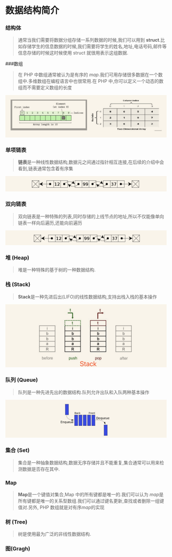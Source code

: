 # 数据结构简介
### 结构体

> 通常当我们需要将数据分组存储一系列数据的时候,我们可以用到 **struct**.比如存储学生的信息数据的时候,我们需要将学生的姓名,地址,电话号码,邮件等信息存储的时候这时候使用 struct 就很用表示这组数据.

###数组

> 在 PHP 中数组通常被认为是有序的 *map*.我们可用存储很多数据在一个数组中.多维数组在编程语言中也很常用.在 PHP 中,你可以定义一个动态的数组而不需要定义数组的长度


![屏幕快照 2017-11-28 上午9.53.04](media/15118329095050/%E5%B1%8F%E5%B9%95%E5%BF%AB%E7%85%A7%202017-11-28%20%E4%B8%8A%E5%8D%889.53.04.png)



### 单项链表

> **链表**是一种线性数据结构,数据元之间通过指针相互连接,在后续的介绍中会看到,链表通常包含着有序集

![单项链表](media/15118329095050/%E5%8D%95%E9%A1%B9%E9%93%BE%E8%A1%A8.png)



### 双向链表
> 双向链表是一种特殊的列表,同时存储的上线节点的地址,所以不仅能像单向链表一样向后遍历,还能向前遍历

![双向链表](media/15118329095050/%E5%8F%8C%E5%90%91%E9%93%BE%E8%A1%A8.png)


### 堆 (Heap)
> 堆是一种特殊的基于树的一种数据结构.

### 栈 (Stack)
> **Stack**是一种先进后出(LIFO)的线性数据结构,支持出栈入栈的基本操作

![Stack](media/15118329095050/Stack.png)


### 队列 (Queue)
> 队列是一种先进先出的数据结构.队列允许出队和入队两种基本操作

![Queue](media/15118329095050/Queue.png)


### 集合 (Set)
> 集合是一种抽象数据结构,数据无序存储并且不能重复,集合通常可以用来检测数据是否存在其中.

### Map
> **Map**是一个键值对集合,Map 中的所有键都是唯一的.我们可以认为 *map*是所有键都是唯一的关系型数组.我们可以通过键名更新,查找或者删除一组键值对.另外, PHP 数组就是对有序*map*的实现

### 树 (Tree)
> 树是使用最为广泛的非线性数据结构.

### 图(Gragh)





